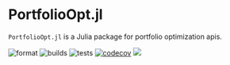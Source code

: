 # PortfolioOpt.jl

`PortfolioOpt.jl` is a Julia package for portfolio optimization apis.


![format](https://github.com/bicepjai/PortfolioOpt.jl/actions/workflows/JuliaFormatCheck.yml/badge.svg?branch=testing&event=push)
![builds](https://github.com/bicepjai/PortfolioOpt.jl/actions/workflows/Builds.yml/badge.svg?branch=testing&event=push)
![tests](https://github.com/bicepjai/PortfolioOpt.jl/actions/workflows/Tests.yml/badge.svg?branch=testing&event=push)
[![codecov](https://codecov.io/gh/bicepjai/PortfolioOpt.jl/branch/testing/graph/badge.svg)](https://codecov.io/gh/bicepjai/PortfolioOpt.jl)
[![][docs-latest-img]][docs-latest-url]

[docs-latest-img]: https://img.shields.io/badge/docs-latest-blue.svg
[docs-latest-url]: https://github.com/bicepjai/PortfolioOpt.jl/actions/workflows/Docs.yml/badge.svg?branch=testing&event=push
